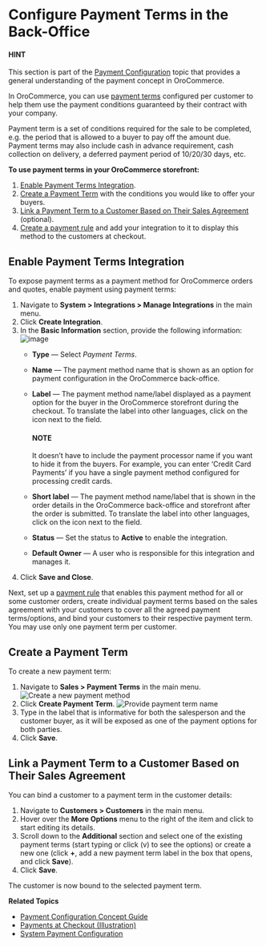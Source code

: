<a id="user-guide-payment-payment-providers-overview-payment-term-config"></a>

# Configure Payment Terms in the Back-Office

#### HINT
This section is part of the [Payment Configuration](../../../../../concept-guides/payment-configuration/index.md#user-guide-payment) topic that provides a general understanding of the payment concept in OroCommerce.

In OroCommerce, you can use [payment terms](../../../../../glossary.md#term-Payment-Term) configured per customer to help them use the payment conditions guaranteed by their contract with your company.

Payment term is a set of conditions required for the sale to be completed, e.g. the period that is allowed to a buyer to pay off the amount due. Payment terms may also include cash in advance requirement, cash collection on delivery, a deferred payment period of 10/20/30 days, etc.

**To use payment terms in your OroCommerce storefront:**

1. [Enable Payment Terms Integration]().
2. [Create a Payment Term]() with the conditions you would like to offer your buyers.
3. [Link a Payment Term to a Customer Based on Their Sales Agreement]() (optional).
4. [Create a payment rule](../../../payment-rules/index.md#sys-payment-rules) and add your integration to it to display this method to the customers at checkout.

<a id="sys-integrations-manage-integrations-payment-term"></a>

## Enable Payment Terms Integration

To expose payment terms as a payment method for OroCommerce orders and quotes, enable payment using payment terms:

1. Navigate to **System > Integrations > Manage Integrations** in the main menu.
2. Click **Create Integration**.
3. In the **Basic Information** section, provide the following information:
   ![image](user/img/system/integrations/payment_terms/payment_terms.png)
   * **Type** —  Select *Payment Terms*.
   * **Name** — The payment method name that is shown as an option for payment configuration in the OroCommerce back-office.
   * **Label** — The payment method name/label displayed as a payment option for the buyer in the OroCommerce storefront during the checkout. To translate the label into other languages, click on the <i class="fas fa-language" aria-hidden="true"></i> icon next to the field.

     #### NOTE
     It doesn’t have to include the payment processor name if you want to hide it from the buyers. For example, you can enter ‘Credit Card Payments’ if you have a single payment method configured for processing credit cards.
   * **Short label** — The payment method name/label that is shown in the order details in the OroCommerce back-office and storefront after the order is submitted. To translate the label into other languages, click on the <i class="fas fa-language" aria-hidden="true"></i> icon next to the field.
   * **Status**  — Set the status to **Active** to enable the integration.
   * **Default Owner** — A user who is responsible for this integration and manages it.
4. Click **Save and Close**.

Next, set up a [payment rule](../../../payment-rules/index.md#sys-payment-rules) that enables this payment method for all or some customer orders, create individual payment terms based on the sales agreement with your customers to cover all the agreed payment terms/options, and bind your customers to their respective payment term. You may use only one payment term per customer.

## Create a Payment Term

To create a new payment term:

1. Navigate to **Sales > Payment Terms** in the main menu.
   ![Create a new payment method](user/img/sales/payment_terms/payment_terms_list.png)
2. Click **Create Payment Term**.
   ![Provide payment term name](user/img/sales/payment_terms/PaymenttermsCreate.png)
3. Type in the label that is informative for both the salesperson and the customer buyer, as it will be exposed as one of the payment options for both parties.
4. Click **Save**.

## Link a Payment Term to a Customer Based on Their Sales Agreement

You can bind a customer to a payment term in the customer details:

1. Navigate to **Customers > Customers** in the main menu.
2. Hover over the <i class="fa fa-ellipsis-h fa-lg" aria-hidden="true"></i> **More Options** menu to the right of the item and click <i class="fa fa-edit fa-lg" aria-hidden="true"></i> to start editing its details.
3. Scroll down to the **Additional** section and select one of the existing payment terms (start typing or click (v) to see the options) or create a new one (click **+**, add a new payment term label in the box that opens, and click **Save**).
4. Click **Save**.

The customer is now bound to the selected payment term.

**Related Topics**

* [Payment Configuration Concept Guide](../../../../../concept-guides/payment-configuration/index.md#user-guide-payment)
* [Payments at Checkout (Illustration)](../checkout/index.md#doc-payment-checkout)
* [System Payment Configuration](../../../configuration/commerce/payment/index.md#configuration-guide-commerce-configuration-payment)

<!-- fa-bars = fa-navicon -->
<!-- Ic Tiles is used as Set As Default in saved views, and as tiles in display layout options -->
<!-- IcPencil refers to Rename in Commerce and Inline Editing in CRM -->
<!-- Check mark in the square. -->
<!-- SortDesc is also used as drop-down arrow -->
